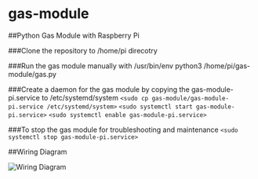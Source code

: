 # gas-module

##Python Gas Module with Raspberry Pi

###Clone the repository to /home/pi direcotry

###Run the gas module manually with /usr/bin/env python3 /home/pi/gas-module/gas.py

###Create a daemon for the gas module by copying the gas-module-pi.service to /etc/systemd/system
`<sudo cp gas-module/gas-module-pi.service /etc/systemd/system>`
`<sudo systemctl start gas-module-pi.service>`
`<sudo systemctl enable gas-module-pi.service>`

###To stop the gas module for troubleshooting and maintenance
`<sudo systemctl stop gas-module-pi.service>`

##Wiring Diagram

![Wiring Diagram](/blob/master/Pi-Gas-Module.png)
